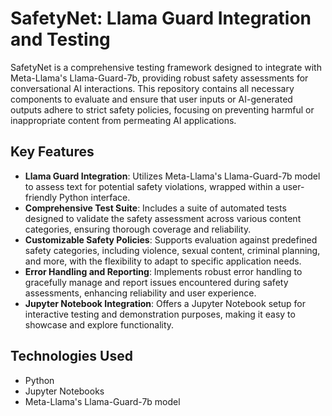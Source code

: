 # SafetyNet: Llama Guard Integration and Testing

SafetyNet is a comprehensive testing framework designed to integrate with Meta-Llama's Llama-Guard-7b, providing robust safety assessments for conversational AI interactions. This repository contains all necessary components to evaluate and ensure that user inputs or AI-generated outputs adhere to strict safety policies, focusing on preventing harmful or inappropriate content from permeating AI applications.

## Key Features

- **Llama Guard Integration**: Utilizes Meta-Llama's Llama-Guard-7b model to assess text for potential safety violations, wrapped within a user-friendly Python interface.
- **Comprehensive Test Suite**: Includes a suite of automated tests designed to validate the safety assessment across various content categories, ensuring thorough coverage and reliability.
- **Customizable Safety Policies**: Supports evaluation against predefined safety categories, including violence, sexual content, criminal planning, and more, with the flexibility to adapt to specific application needs.
- **Error Handling and Reporting**: Implements robust error handling to gracefully manage and report issues encountered during safety assessments, enhancing reliability and user experience.
- **Jupyter Notebook Integration**: Offers a Jupyter Notebook setup for interactive testing and demonstration purposes, making it easy to showcase and explore functionality.

## Technologies Used

- Python
- Jupyter Notebooks
- Meta-Llama's Llama-Guard-7b model
